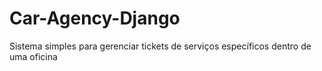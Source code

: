 # Car-Agency-Django
 Sistema simples para gerenciar tickets de serviços específicos dentro de uma oficina
